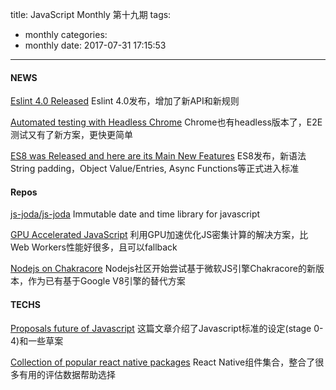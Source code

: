 title: JavaScript Monthly 第十九期
tags:
  - monthly
categories:
  - monthly
date: 2017-07-31 17:15:53
---
#### NEWS

[Eslint 4.0 Released](http://eslint.org/blog/2017/06/eslint-v4.0.0-released)
Eslint 4.0发布，增加了新API和新规则

[Automated testing with Headless Chrome](https://developers.google.com/web/updates/2017/06/headless-karma-mocha-chai)
Chrome也有headless版本了，E2E测试又有了新方案，更快更简单
<!--more-->
[ES8 was Released and here are its Main New Features](https://hackernoon.com/es8-was-released-and-here-are-its-main-new-features-ee9c394adf66)
ES8发布，新语法String padding，Object Value/Entries, Async Functions等正式进入标准

#### Repos

[js-joda/js-joda](https://js-joda.github.io/js-joda/)
Immutable date and time library for javascript

[GPU Accelerated JavaScript](https://github.com/gpujs/gpu.js)
利用GPU加速优化JS密集计算的解决方案，比Web Workers性能好很多，且可以fallback

[Nodejs on Chakracore](https://github.com/nodejs/node-chakracore)
Nodejs社区开始尝试基于微软JS引擎Chakracore的新版本，作为已有基于Google V8引擎的替代方案

#### TECHS

[Proposals future of Javascript](https://ponyfoo.com/articles/tc39-ecmascript-proposals-future-of-javascript)
这篇文章介绍了Javascript标准的设定(stage 0-4)和一些草案

[Collection of popular react native packages](https://native.directory/)
React Native组件集合，整合了很多有用的评估数据帮助选择
